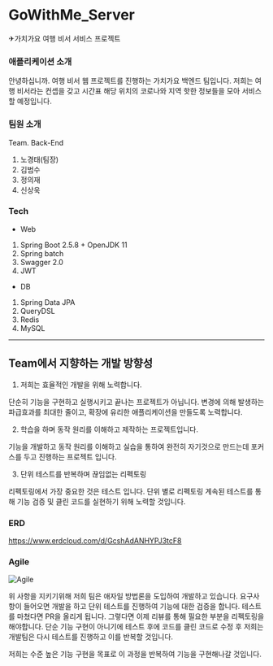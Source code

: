 # GoWithMe_Server
✈가치가요 여행 비서 서비스 프로젝트

### 애플리케이션 소개
안녕하십니까. 여행 비서 웹 프로젝트를 진행하는 가치가요 백엔드 팀입니다. 저희는 여행 비서라는 컨셉을 갖고 시간표 해당 위치의 코로나와 지역 핫한 정보들을 모아 서비스할 예정입니다.

### 팀원 소개

Team. Back-End

1. 노경태(팀장)
2. 김범수
3. 정의재
4. 신상욱

### Tech

- Web
1. Spring Boot 2.5.8 + OpenJDK 11
2. Spring batch
3. Swagger 2.0
4. JWT

- DB
1. Spring Data JPA
2. QueryDSL
3. Redis
4. MySQL

---------------------------------------------------------------------------------------------------------------------

## Team에서 지향하는 개발 방향성

1. 저희는 효율적인 개발을 위해 노력합니다.

단순히 기능을 구현하고 실행시키고 끝나는 프로젝트가 아닙니다. 변경에 의해 발생하는 파급효과를 최대한 줄이고, 확장에 유리한 애플리케이션을 만들도록 노력합니다.

2. 학습을 하며 동작 원리를 이해하고 제작하는 프로젝트입니다. 

기능을 개발하고 동작 원리를 이해하고 실습을 통하여 완전히 자기것으로 만드는데 포커스를 두고 진행하는 프로젝트 입니다.

3. 단위 테스트를 반복하며 끊임없는 리펙토링

리펙토링에서 가장 중요한 것은 테스트 입니다. 단위 별로 리펙토링 계속된 테스트를 통해 기능 검증 및 클린 코드를 실현하기 위해 노력할 것입니다.

### ERD

https://www.erdcloud.com/d/GcshAdANHYPJ3tcF8

### Agile

![Agile](https://t1.daumcdn.net/cfile/tistory/25431136588F026E1D)

위 사항을 지키기위해 저희 팀은 애자일 방법론을 도입하여 개발하고 있습니다. 요구사항이 들어오면 개발을 하고 단위 테스트를 진행하여 기능에 대한 검증을 합니다. 테스트를 마쳤다면 PR을
올리게 됩니다. 그렇다면 이제 리뷰를 통해 필요한 부분을 리펙토링을 해야합니다. 단순 기능 구현이 아니기에 테스트 후에 코드를 클린 코드로 수정 후 저희는 개발팀은 다시 테스트를 진행하고
이를 반복할 것입니다. 

저희는 수준 높은 기능 구현을 목표로 이 과정을 반복하여 기능을 구현해나갈 것입니다. 
